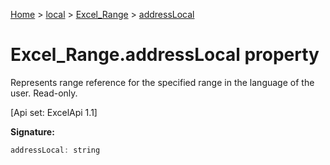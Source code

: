 [Home](./index) &gt; [local](local.md) &gt; [Excel\_Range](local.excel_range.md) &gt; [addressLocal](local.excel_range.addresslocal.md)

# Excel\_Range.addressLocal property

Represents range reference for the specified range in the language of the user. Read-only. 

 \[Api set: ExcelApi 1.1\]

**Signature:**
```javascript
addressLocal: string
```
